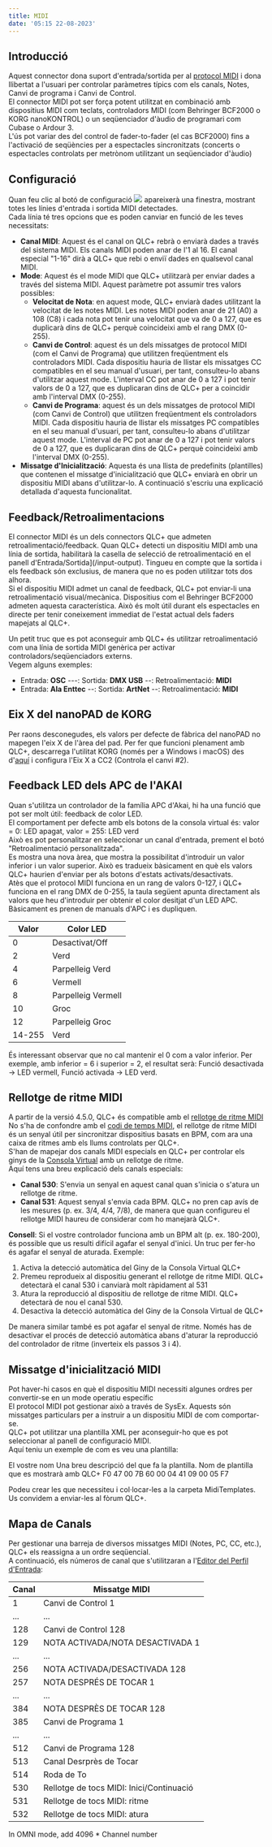 ```yaml
---
title: MIDI
date: '05:15 22-08-2023'
---
```


Introducció
------------

Aquest connector dona suport d'entrada/sortida per al  [protocol MIDI](https://ca.wikipedia.org/wiki/MIDI) i dona llibertat a l'usuari per controlar paràmetres típics com els canals, Notes, Canvi de programa i Canvi de Control.  
El connector MIDI pot ser força potent utilitzat en combinació amb dispositius MIDI com teclats, controladors MIDI (com Behringer BCF2000 o KORG nanoKONTROL) o un seqüenciador d'àudio de programari com Cubase o Ardour 3.  
L'ús pot variar des del control de fader-to-fader (el cas BCF2000) fins a l'activació de seqüències per a espectacles sincronitzats (concerts o espectacles controlats per metrònom utilitzant un seqüenciador d'àudio)

Configuració
-------------

Quan feu clic al botó de configuració ![](/basics/configure.png) apareixerà una finestra, mostrant totes les línies d'entrada i sortida MIDI detectades.  
Cada línia té tres opcions que es poden canviar en funció de les teves necessitats:

* **Canal MIDI**: Aquest és el canal on QLC+ rebrà o enviarà dades a través del sistema MIDI. Els canals MIDI poden anar de l'1 al 16. El canal especial "1-16" dirà a QLC+ que rebi o enviï dades en qualsevol canal MIDI.
* **Mode**: Aquest és el mode MIDI que QLC+ utilitzarà per enviar dades a través del sistema MIDI. Aquest paràmetre pot assumir tres valors possibles:
    * **Velocitat de Nota**: en aquest mode, QLC+ enviarà dades utilitzant la velocitat de les notes MIDI. Les notes MIDI poden anar de 21 (A0) a 108 (C8) i cada nota pot tenir una velocitat que va de 0 a 127, que es duplicarà dins de QLC+ perquè coincideixi amb el rang DMX (0-255).
    * **Canvi de Control**: aquest és un dels missatges de protocol MIDI (com el Canvi de Programa) que utilitzen freqüentment els controladors MIDI. Cada dispositiu hauria de llistar els missatges CC compatibles en el seu manual d'usuari, per tant, consulteu-lo abans d'utilitzar aquest mode. L'interval CC pot anar de 0 a 127 i pot tenir valors de 0 a 127, que es duplicaran dins de QLC+ per a coincidir amb l'interval DMX (0-255).
    * **Canvi de Programa**: aquest és un dels missatges de protocol MIDI (com Canvi de Control) que utilitzen freqüentment els controladors MIDI. Cada dispositiu hauria de llistar els missatges PC compatibles en el seu manual d'usuari, per tant, consulteu-lo abans d'utilitzar aquest mode. L'interval de PC pot anar de 0 a 127 i pot tenir valors de 0 a 127, que es duplicaran dins de QLC+ perquè coincideixi amb l'interval DMX (0-255).
* **Missatge d'Inicialització**: Aquesta és una llista de predefinits (plantilles) que contenen el missatge d'inicialització que QLC+ enviarà en obrir un dispositiu MIDI abans d'utilitzar-lo. A continuació s'escriu una explicació detallada d'aquesta funcionalitat.

Feedback/Retroalimentacions
---------

El connector MIDI és un dels connectors QLC+ que admeten retroalimentació/feedback. Quan QLC+ detecti un dispositiu MIDI amb una línia de sortida, habilitarà la casella de selecció de retroalimentació en el panell d'Entrada/Sortida](/input-output). Tingueu en compte que la sortida i els feedback són exclusius, de manera que no es poden utilitzar tots dos alhora.  
Si el dispositiu MIDI admet un canal de feedback, QLC+ pot enviar-li una retroalimentació visual/mecànica. Dispositius com el Behringer BCF2000 admeten aquesta característica. Això és molt útil durant els espectacles en directe per tenir coneixement immediat de l'estat actual dels faders mapejats al QLC+.

Un petit truc que es pot aconseguir amb QLC+ és utilitzar retroalimentació com una línia de sortida MIDI genèrica per activar controladors/seqüenciadors externs.  
Vegem alguns exemples:

* Entrada: **OSC** ---\: Sortida: **DMX USB** --\: Retroalimentació: **MIDI**
* Entrada: **Ala Enttec** --\: Sortida: **ArtNet** --\: Retroalimentació: **MIDI**

Eix X del nanoPAD de KORG
-------------------

Per raons desconegudes, els valors per defecte de fàbrica del nanoPAD no mapegen l'eix X de l'àrea del pad. Per fer que funcioni plenament amb QLC+, descarrega l'utilitat KORG (només per a Windows i macOS) des d'[aquí](http://i.korg.com/SupportPage.aspx?productid=415) i configura l'Eix X a CC2 (Controla el canvi #2).

Feedback LED dels APC de l'AKAI
----------------------

Quan s'utilitza un controlador de la família APC d'Akai, hi ha una funció que pot ser molt útil: feedback de color LED.  
El comportament per defecte amb els botons de la consola virtual és: valor = 0: LED apagat, valor = 255: LED verd  
Això es pot personalitzar en seleccionar un canal d'entrada, prement el botó "Retroalimentació personalitzada".  
Es mostra una nova àrea, que mostra la possibilitat d'introduir un valor inferior i un valor superior. Això es tradueix bàsicament en què els valors QLC+ haurien d'enviar per als botons d'estats activats/desactivats.  
Atès que el protocol MIDI funciona en un rang de valors 0-127, i QLC+ funciona en el rang DMX de 0-255, la taula següent apunta directament als valors que heu d'introduir per obtenir el color desitjat d'un LED APC. Bàsicament es prenen de manuals d'APC i es dupliquen.

| Valor | Color LED |
| --- | --- |
| 0 | Desactivat/Off |
| 2 | Verd |
| 4 | Parpelleig Verd |
| 6 | Vermell |
| 8 | Parpelleig Vermell |
| 10 | Groc |
| 12 | Parpelleig Groc |
| 14-255 | Verd |

És interessant observar que no cal mantenir el 0 com a valor inferior. Per exemple, amb inferior = 6 i superior = 2, el resultat serà: Funció desactivada -> LED vermell, Funció activada -> LED verd.

Rellotge de ritme MIDI
---------------

A partir de la versió 4.5.0, QLC+ és compatible amb el [rellotge de ritme MIDI](https://en.wikipedia.org/wiki/MIDI_beat_clock)  
No s'ha de confondre amb el [codi de temps MIDI](https://en.wikipedia.org/wiki/MIDI_timecode), el rellotge de ritme MIDI és un senyal útil per sincronitzar dispositius basats en BPM, com ara una caixa de ritmes amb els llums controlats per QLC+.  
S'han de mapejar dos canals MIDI especials en QLC+ per controlar els ginys de la [Consola Virtual](/virtual-console) amb un rellotge de ritme.  
Aquí tens una breu explicació dels canals especials:

* **Canal 530**: S'envia un senyal en aquest canal quan s'inicia o s'atura un rellotge de ritme.
* **Canal 531**: Aquest senyal s'envia cada BPM. QLC+ no pren cap avís de les mesures (p. ex. 3/4, 4/4, 7/8), de manera que quan configureu el rellotge MIDI haureu de considerar com ho manejarà QLC+.


**Consell**: Si el vostre controlador funciona amb un BPM alt (p. ex. 180-200), és possible que us resulti difícil agafar el senyal d'inici. Un truc per fer-ho és agafar el senyal de aturada. Exemple:

1. Activa la detecció automàtica del Giny de la Consola Virtual QLC+
2. Premeu reprodueix al dispositiu generant el rellotge de ritme MIDI. QLC+ detectarà el canal 530 i canviarà molt ràpidament al 531
3. Atura la reproducció al dispositiu de rellotge de ritme MIDI. QLC+ detectarà de nou el canal 530.
4. Desactiva la detecció automàtica del Giny de la Consola Virtual de QLC+

De manera similar també es pot agafar el senyal de ritme. Només has de desactivar el procés de detecció automàtica abans d'aturar la reproducció del controlador de ritme (inverteix els passos 3 i 4).

Missatge d'inicialització MIDI
---------------------------

Pot haver-hi casos en què el dispositiu MIDI necessiti algunes ordres per convertir-se en un mode operatiu específic  
El protocol MIDI pot gestionar això a través de SysEx. Aquests són missatges particulars per a instruir a un dispositiu MIDI de com comportar-se.  
QLC+ pot utilitzar una plantilla XML per aconseguir-ho que es pot seleccionar al panell de configuració MIDI.  
Aquí teniu un exemple de com es veu una plantilla:

<!DOCTYPE MidiTemplate>
<MidiTemplate>
<Creator>
<Author>El vostre nom</Author>
</Creator>
<Description>Una breu descripció del que fa la plantilla.</Description>
<Name>Nom de plantilla que es mostrarà amb QLC+</Name>
<InitMessage>F0 47 00 7B 60 00 04 41 09 00 05 F7</InitMessage>
</MidiTemplate>

Podeu crear les que necessiteu i col·locar-les a la carpeta MidiTemplates.  
Us convidem a enviar-les al fòrum QLC+.

Mapa de Canals
-----------------

Per gestionar una barreja de diversos missatges MIDI (Notes, PC, CC, etc.), QLC+ els reassigna a un ordre seqüencial.  
A continuació, els números de canal que s'utilitzaran a l'[Editor del Perfil d'Entrada](/input-output/input-profiles):

| Canal | Missatge MIDI |
| --- | --- |
| 1 | Canvi de Control 1 |
| ... | ... |
| 128 | Canvi de Control 128 |
| 129 | NOTA ACTIVADA/NOTA DESACTIVADA 1 |
| ... | ... |
| 256 | NOTA ACTIVADA/DESACTIVADA 128 |
| 257 | NOTA DESPRÉS DE TOCAR 1 |
| ... | ... |
| 384 | NOTA DESPRÈS DE TOCAR 128 |
| 385 | Canvi de Programa 1 |
| ... | ... |
| 512 | Canvi de Programa 128 |
| 513 | Canal Desrprès de Tocar |
| 514 | Roda de To |
| 530 | Rellotge de tocs MIDI: Inici/Continuació |
| 531 | Rellotge de tocs MIDI: ritme |
| 532 | Rellotge de tocs MIDI: atura |

In OMNI mode, add 4096 * Channel number
